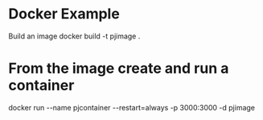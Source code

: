 # Docker Example

Build an image
  docker build -t pjimage .

# From the image create and run a container

  docker run --name pjcontainer --restart=always -p 3000:3000 -d pjimage

